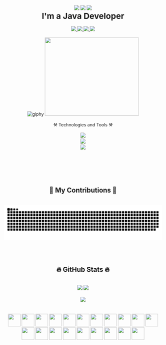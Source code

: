 <!DOCTYPE html>
<html lang="en">
<head>
  <meta charset="UTF-8">
  <meta name="viewport" content="width=device-width, initial-scale=1.0">
  <title>Document</title>
</head>
<body>
    
<div align="center"> 
  <img width="100" src="https://user-images.githubusercontent.com/74038190/216654095-6f6772e4-e433-4bba-9164-1ca6f463ac3f.gif" > 
  <img src="https://readme-typing-svg.herokuapp.com/?font=Righteous&size=35&center=true&vCenter=true&width=500&height=70&duration=4000&lines=Hi+There!+👋;+I'm+Van+Dinh!;"/>
  <img width="100" src="https://user-images.githubusercontent.com/74038190/216654095-6f6772e4-e433-4bba-9164-1ca6f463ac3f.gif" > 

</div>

<div align="center">
    
</div>

<div align="center" style="font-size: 26px; font-weight: bold;">I'm a Java Developer</div>

<br/>

<div align="center"> </div>

<div align="center"> 
  <a href="mailto:dinnguyen.ptho@gmail.com">
    <img src="https://img.shields.io/badge/Gmail-D14836?logo=gmail&logoColor=white" width="80"/>
  </a>
  <a href="" target="_blank">
    <img src="https://img.shields.io/badge/Facebook-%231877F2.svg?logo=Facebook&logoColor=white" target="_blank" width="107" />
  </a>
  <a href="https://thanhtin4401.github.io/myWebSite/" target="_blank">
     <img src="https://img.shields.io/badge/Discord-%235865F2.svg?&logo=discord&logoColor=white" target="_blank" width="93"/> <!-- sqlite, safari, google-chrome are other good icon options -->
  </a>
  <a href="https://thanhtin4401.github.io/myWebSite/" target="_blank">
    <img src="https://img.shields.io/badge/Instagram-%23E4405F.svg?logo=Instagram&logoColor=white" target="_blank" width="110"/> <!-- sqlite, safari, google-chrome are other good icon options -->
 </a>
</div>
<br>
<div align="center">
  <img src="https://user-images.githubusercontent.com/74038190/225813708-98b745f2-7d22-48cf-9150-083f1b00d6c9.gif" alt="giphy" width="300" height="250" />
  <img src="https://user-images.githubusercontent.com/74038190/235224431-e8c8c12e-6826-47f1-89fb-2ddad83b3abf.gif" alt="" width="300" height="250">
</div>
<br>
<div align="center">⚒️ Technologies and Tools ⚒️</div>
<br>
<div align="center">
    <img src="https://skillicons.dev/icons?i=java,html,css,javascript" /><br>
    <img src="https://skillicons.dev/icons?i=spring,cpp,cs,python,mysql" /><br>
    <img src="https://skillicons.dev/icons?i=github,git,vscode,idea,visualstudio,sublime,linux,instagram,discord" />
</div>
  <br/><br/><br/>
<div align="center">
  <img src="https://user-images.githubusercontent.com/74038190/212284115-f47cd8ff-2ffb-4b04-b5bf-4d1c14c0247f.gif" alt="" height="5" width="100%">
</div>
<br>
<div align="center">
  <h2>🐍 My Contributions 🐍</h2>
  <br>
  <img alt="snake eating my contributions" src="https://raw.githubusercontent.com/Platane/snk/output/github-contribution-grid-snake.svg"  style="color: red;"/>
  <br/><br/><br/>
</div>

<div align="center">
  <img src="https://user-images.githubusercontent.com/74038190/212284115-f47cd8ff-2ffb-4b04-b5bf-4d1c14c0247f.gif" alt="" height="5" width="100%">
</div>
<h2 align="center">🔥 GitHub Stats 🔥</h2>
<br>
<div align=center>
  <a href="#" title="vandinh">
    <img width="315" align="center" src="https://github-readme-stats.vercel.app/api?username=VanDinhDev&theme=omni&hide_border=true&include_all_commits=false&count_private=false" />
  </a>
  <a href="#" title="vandinh">
    <img width="460" src="https://github-readme-stats.vercel.app/api/top-langs/?username=VanDinhDev&theme=omni&hide_border=true&include_all_commits=false&count_private=false&layout=compact" align="center"/>
  </a>
</div>


<h3 align="center">
    <img src="https://readme-typing-svg.herokuapp.com/?font=Righteous&size=25&center=true&vCenter=true&width=500&height=70&duration=4000&lines=Thanks+for+visiting!+✌️;+Shoot+me+a+message+on+Linkedin!">
</h3>
<br>
<div align="center">
    <img src="https://camo.githubusercontent.com/5ad6679a100599b10c6833c4c4eb5e7128b58e66a1f95f77fb87bfc791b4dd24/68747470733a2f2f63756c746f667468657061727479706172726f742e636f6d2f706172726f74732f68642f676974687562706172726f742e676966" alt="" width="40" height="40">
    <img src="https://camo.githubusercontent.com/428feb3c47baf3db1e34cdd839386a3d4bbe6c2c4b2671111f4c0edff0bedae0/68747470733a2f2f63756c746f667468657061727479706172726f742e636f6d2f666c6167732f68642f6972616e706172726f742e676966" alt="" width="40" height="40">
    <img src="https://camo.githubusercontent.com/d50eff3850de45840a5ca6bb2fb636fce56e47d22b98caf05b35e674d6b1eaca/68747470733a2f2f63756c746f667468657061727479706172726f742e636f6d2f706172726f74732f6173796e63706172726f742e676966" alt="" width="40" height="40">
    <img src="https://camo.githubusercontent.com/ff4478f93581788c3f10a8961c0622cc36f37c7115f91a6b68443726005d4a43/68747470733a2f2f63756c746f667468657061727479706172726f742e636f6d2f706172726f74732f68642f3630667073706172726f742e676966" alt="" width="40" height="40">
    <img src="https://camo.githubusercontent.com/4c9034168c72043fe7a9ec848a3e3b7b3d04b3c28f39b66f73c4b168ccced0a2/68747470733a2f2f63756c746f667468657061727479706172726f742e636f6d2f706172726f74732f68642f737461626c65706172726f742e676966" alt="" width="40" height="40">
    <img src="https://camo.githubusercontent.com/5ba164de84027722b75ce952932baea1a4054586305264972e78c3586e7a975a/68747470733a2f2f63756c746f667468657061727479706172726f742e636f6d2f706172726f74732f68642f6879706e6f706172726f746c696768742e676966" alt="" width="40" height="40">
    <img src="https://camo.githubusercontent.com/cca9227b55fbc8ea9708587cb218de00f319c2118cf6cc15a14bcf2b65053e05/68747470733a2f2f63756c746f667468657061727479706172726f742e636f6d2f706172726f74732f68642f6f70656e736f75726365706172726f742e676966" alt="" width="40" height="40">
    <img src="https://camo.githubusercontent.com/9cb8ee82745871e1145ec14cf88678cd603543778df5007c77e219e933fae8b1/68747470733a2f2f63756c746f667468657061727479706172726f742e636f6d2f706172726f74732f68642f6465616c7769746869746e6f77706172726f742e676966" alt="" width="40" height="40">
    <img src="https://camo.githubusercontent.com/5ba164de84027722b75ce952932baea1a4054586305264972e78c3586e7a975a/68747470733a2f2f63756c746f667468657061727479706172726f742e636f6d2f706172726f74732f68642f6879706e6f706172726f746c696768742e676966" alt="" width="40" height="40">
    <img src="https://camo.githubusercontent.com/748433fbf833d18f543ad4bb6d8c8c4f7f340c7fe8b9706df131a525049f0c8c/68747470733a2f2f63756c746f667468657061727479706172726f742e636f6d2f706172726f74732f68642f6c6170746f705f706172726f742e676966" alt="" width="40" height="40">
    <img src="https://camo.githubusercontent.com/80bf69eac4a2a8976c7adff9625bdaa6dcf86b3fce190586ad1bd719fa2403d0/68747470733a2f2f63756c746f667468657061727479706172726f742e636f6d2f706172726f74732f68642f6d6f6f6e77616c6b696e67706172726f742e676966" alt="" width="40" height="40">
    <img src="https://camo.githubusercontent.com/98f7a48a51d09d6d76bdfeb62e8dff246cf2336da0fa658c14be2debe763d4a0/68747470733a2f2f63756c746f667468657061727479706172726f742e636f6d2f706172726f74732f68642f736369656e6365706172726f742e676966" alt="" width="40" height="40">
    <img src="https://camo.githubusercontent.com/4729fce2940a9504d988976671cb74482208c9e9e9f4d936260a62c31a8038f7/68747470733a2f2f63756c746f667468657061727479706172726f742e636f6d2f706172726f74732f68642f6d656c64706172726f742e676966" alt="" width="40" height="40">
    <img src="https://camo.githubusercontent.com/15917c4c7fc70b05a5ea01f482457cbd0826b810116b1b6bbb3665102033873d/68747470733a2f2f63756c746f667468657061727479706172726f742e636f6d2f706172726f74732f68642f666f6f7462616c6c706172726f742e676966" alt="" width="40" height="40">
    <img src="https://camo.githubusercontent.com/e7d197bda11b2259f9a4b1240f6800d07551f26fd298e59d23ee7397af04e4ba/68747470733a2f2f63756c746f667468657061727479706172726f742e636f6d2f706172726f74732f68642f696c6c756d696e617469706172726f742e676966" alt="" width="40" height="40">
    <img src="https://camo.githubusercontent.com/f29e9211190694d2eea4e08cb2df14e99bcdfef9356215de868b68359305f294/68747470733a2f2f63756c746f667468657061727479706172726f742e636f6d2f706172726f74732f68642f6d75737461636865706172726f742e676966" alt="" width="40" height="40">
    <img src="https://camo.githubusercontent.com/f8672e0c6ebb1a0a67c4fecd418a116f01010bbdfaea4ebca6d193d69325e2fe/68747470733a2f2f63756c746f667468657061727479706172726f742e636f6d2f706172726f74732f666978706172726f742e676966" alt="" width="40" height="40">
    <img src="https://camo.githubusercontent.com/f8672e0c6ebb1a0a67c4fecd418a116f01010bbdfaea4ebca6d193d69325e2fe/68747470733a2f2f63756c746f667468657061727479706172726f742e636f6d2f706172726f74732f666978706172726f742e676966" alt="" width="40" height="40">
    <img src="https://camo.githubusercontent.com/98f7a48a51d09d6d76bdfeb62e8dff246cf2336da0fa658c14be2debe763d4a0/68747470733a2f2f63756c746f667468657061727479706172726f742e636f6d2f706172726f74732f68642f736369656e6365706172726f742e676966" alt="" width="40" height="40">
    <img src="https://camo.githubusercontent.com/5ad6679a100599b10c6833c4c4eb5e7128b58e66a1f95f77fb87bfc791b4dd24/68747470733a2f2f63756c746f667468657061727479706172726f742e636f6d2f706172726f74732f68642f676974687562706172726f742e676966" alt="" width="40" height="40">
</div>
</body>
</html>

<!-- https://github.com/inttter/md-badges -->
